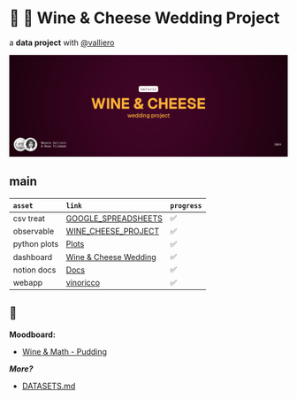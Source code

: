 <!-- # Data [![WinFlow](./hero.png)](./logo.png) -->

# :wine_glass: :cheese: Wine & Cheese Wedding Project

a **data project** with [@valliero](https://github.com/valliero)

![screenshot](./thumbnail.png)

## main

| `asset`      | `link`                                                                                                                                        | `progress` |
| :----------- | :-------------------------------------------------------------------------------------------------------------------------------------------- | ---------- |
| csv treat    | [GOOGLE_SPREADSHEETS](https://docs.google.com/spreadsheets/d/1OTsCz15OqcMYAUeocgRIJ4vI7FUmMdqmYFWqpUegPbo/edit?gid=1294421884#gid=1294421884) | ✅         |
| observable   | [WINE_CHEESE_PROJECT](https://observablehq.com/d/1c5678d8c785067e)                                                                            | ✅         |
| python plots | [Plots](https://github.com/trindaderose/winecheese/blob/main/plots.ipynb)                                                                     | ✅         |
| dashboard    | [Wine & Cheese Wedding](https://lookerstudio.google.com/reporting/ff047734-c9ed-41e2-a621-7f6afabbce32)                                       | ✅         |
| notion docs  | [Docs](https://valliero.notion.site/Wine-And-Cheese-Wedding-b9658ee0ab2b4ad0804d4445f5fd41d6)                                                 | ✅         |
| webapp       | [vinoricco](https://vinoricco.com)                                                                                                            | ✅         |

## :thought_balloon:

**Moodboard:**

-   [Wine & Math - Pudding](https://pudding.cool/2021/03/wine-model/)

**_More?_**

-   [DATASETS.md](./DATASETS.md)
